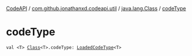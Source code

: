 [CodeAPI](../../index.md) / [com.github.jonathanxd.codeapi.util](../index.md) / [java.lang.Class](index.md) / [codeType](.)

# codeType

`val <T> `[`Class`](http://docs.oracle.com/javase/6/docs/api/java/lang/Class.html)`<T>.codeType: `[`LoadedCodeType`](../../com.github.jonathanxd.codeapi.type/-loaded-code-type/index.md)`<T>`